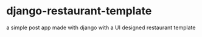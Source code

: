 # django-restaurant-template
a simple post app made with django with a UI designed restaurant template
